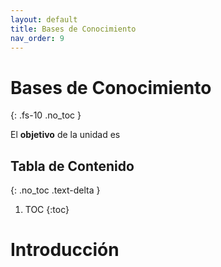 ```yaml
---
layout: default
title: Bases de Conocimiento
nav_order: 9
---
```


# Bases de Conocimiento
{: .fs-10 .no_toc }

El **objetivo** de la unidad es 

## Tabla de Contenido
{: .no_toc .text-delta }

1. TOC
{:toc}


# Introducción